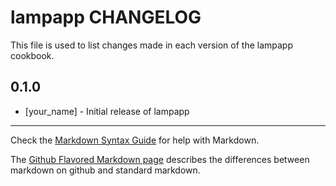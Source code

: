 lampapp CHANGELOG
=================

This file is used to list changes made in each version of the lampapp cookbook.

0.1.0
-----
- [your_name] - Initial release of lampapp

- - -
Check the [Markdown Syntax Guide](http://daringfireball.net/projects/markdown/syntax) for help with Markdown.

The [Github Flavored Markdown page](http://github.github.com/github-flavored-markdown/) describes the differences between markdown on github and standard markdown.
